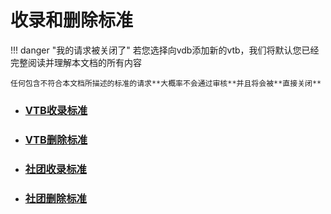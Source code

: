 # 收录和删除标准

!!! danger "我的请求被关闭了"
    若您选择向vdb添加新的vtb，我们将默认您已经完整阅读并理解本文档的所有内容

    任何包含不符合本文档所描述的标准的请求**大概率不会通过审核**并且将会被**直接关闭**

* ### [VTB收录标准](http://localhost:8000/basic/add-personal/)
* ### [VTB删除标准](http://localhost:8000/basic/delete-personal/)
* ### [社团收录标准](http://localhost:8000/basic/add-group/)
* ### [社团删除标准](http://localhost:8000/basic/delete-group/)